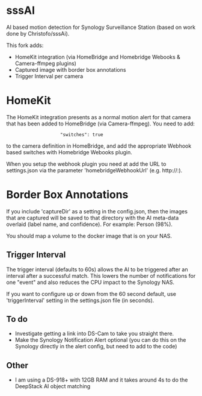 # sssAI
AI based motion detection for Synology Surveillance Station (based on work done by Christofo/sssAi).

This fork adds:
* HomeKit integration (via HomeBridge and Homebridge Webooks & Camera-ffmpeg plugins)
* Captured image with border box annotations
* Trigger Interval per camera 

# HomeKit
The HomeKit integration presents as a normal motion alert for that camera that has been added to HomeBridge (via Camera-ffmpeg). You need to add:
```                    "motion": true,
                    "switches": true
```
to the camera definition in HomeBridge, and add the appropriate Webhook based switches with Homebridge Webooks plugin. 

When you setup the webhook plugin you need at add the URL to settings.json via the parameter 'homebridgeWebhookUrl' (e.g. http://<synologyIP>:<webhookPort>).

# Border Box Annotations
If you include 'captureDir' as a setting in the config.json, then the images that are captured will be saved to that directory with the AI meta-data overlaid (label name, and confidence). For example: Person (98%). 

You should map a volume to the docker image that is on your NAS.

## Trigger Interval 
The trigger interval (defaults to 60s) allows the AI to be triggered after an interval after a successful match. This lowers the number of notifications for one "event" and also reduces the CPU impact to the Synology NAS.

If you want to configure up or down from the 60 second default, use 'triggerInterval' setting in the settings.json file (in seconds).

## To do
* Investigate getting a link into DS-Cam to take you straight there.
* Make the Synology Notification Alert optional (you can do this on the Synology directly in the alert config, but need to add to the code)

## Other
* I am using a DS-918+ with 12GB RAM and it takes around 4s to do the DeepStack AI object matching

